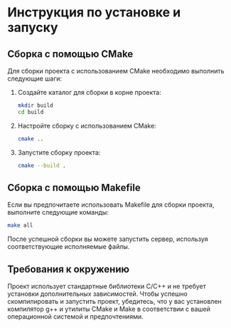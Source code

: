 # Инструкция по установке и запуску 

## Сборка с помощью CMake

Для сборки проекта с использованием CMake необходимо выполнить следующие шаги:
1. Создайте каталог для сборки в корне проекта:
   ```sh
   mkdir build
   cd build
   ```
2. Настройте сборку с использованием CMake:
   ```sh
   cmake ..
   ```
3. Запустите сборку проекта:
   ```sh
   cmake --build .
   ```

## Сборка с помощью Makefile

Если вы предпочитаете использовать Makefile для сборки проекта, выполните следующие команды:
```sh
make all
```

После успешной сборки вы можете запустить сервер, используя соответствующие исполняемые файлы.

## Требования к окружению

Проект использует стандартные библиотеки C/C++ и не требует установки дополнительных зависимостей. Чтобы успешно скомпилировать и запустить проект, убедитесь, что у вас установлен компилятор g++ и утилиты CMake и Make в соответствии с вашей операционной системой и предпочтениями.
